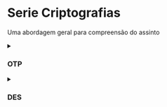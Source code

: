 # Serie Criptografias
Uma abordagem geral para compreensão do assinto
 
<details><summary><h3>OTP</h3></summary>

- [Powershell](https://github.com/ThiagoSousa81/serie-criptografias/blob/main/OTP/OTP.ps1)
- [Python](https://github.com/ThiagoSousa81/serie-criptografias/blob/main/OTP/OTP.py)

</details>

<details><summary><h3>DES</h3></summary>

- [PowerShell](https://github.com/ThiagoSousa81/serie-criptografias/blob/main/DES/DES.ps1)
- [Python](https://github.com/ThiagoSousa81/serie-criptografias/blob/main/DES/DES.py)

</details>
